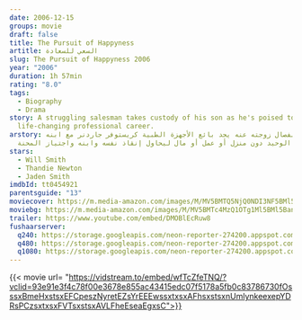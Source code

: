 ```yaml
---
date: 2006-12-15
groups: movie
draft: false
title: The Pursuit of Happyness
artitle: السعي للسعادة
slug: The Pursuit of Happyness 2006
year: "2006"
duration: 1h 57min
rating: "8.0"
tags:
  - Biography
  - Drama
story: A struggling salesman takes custody of his son as he's poised to begin a
  life-changing professional career.
arstory: بعد انفصال زوجته عنه يجد بائع الأجهزة الطبية كريستوفر جاردنر مع ابنه
  الوحيد دون منزل أو عمل أو مال ليحاول إنقاذ نفسه وابنه واجتياز المحنة.
stars:
  - Will Smith
  - Thandie Newton
  - Jaden Smith
imdbId: tt0454921
parentsguide: "13"
moviecover: https://m.media-amazon.com/images/M/MV5BMTQ5NjQ0NDI3NF5BMl5BanBnXkFtZTcwNDI0MjEzMw@@._V1_UX182_CR0,0,182,268_AL_.jpg
moviebg: https://m.media-amazon.com/images/M/MV5BMTc4MzQ1OTg1Ml5BMl5BanBnXkFtZTcwMzc0NjYyMw@@._V1_.jpg
trailer: https://www.youtube.com/embed/DMOBlEcRuw8
fushaarserver:
  q240: https://storage.googleapis.com/neon-reporter-274200.appspot.com/fushaar/media/3426/3426-240p.mp4
  q480: https://storage.googleapis.com/neon-reporter-274200.appspot.com/fushaar/media/3426/3426-480p.mp4
  q1080: https://storage.googleapis.com/neon-reporter-274200.appspot.com/fushaar/media/3426/3426.mp4
---
```


{{< movie url= "https://vidstream.to/embed/wfTcZfeTNQ/?vclid=93e91e3f4c78f00e3678e855ac43415edc07f5178a5fb0c83786730fOsssxBmeHxstsxEFCpeszNyretEZsYrEEEwssxtxsxAFhsxstsxnUmlynkeexepYDRsPCzsxtxsxFVTsxstsxAVLFheEseaEgxsC">}}
